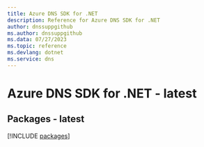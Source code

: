 ```yaml
---
title: Azure DNS SDK for .NET
description: Reference for Azure DNS SDK for .NET
author: dnssuppgithub
ms.author: dnssuppgithub
ms.data: 07/27/2023
ms.topic: reference
ms.devlang: dotnet
ms.service: dns
---
```

# Azure DNS SDK for .NET - latest
## Packages - latest
[!INCLUDE [packages](dns-index.md)]